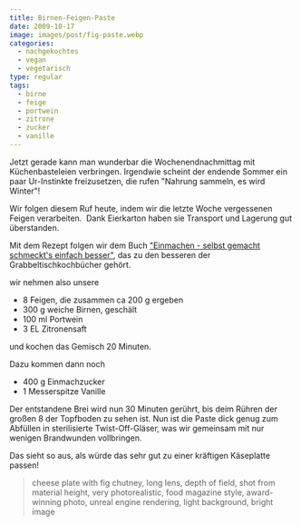 ```yaml
---
title: Birnen-Feigen-Paste
date: 2009-10-17
image: images/post/fig-paste.webp
categories: 
  - nachgekochtes
  - vegan
  - vegetarisch
type: regular
tags: 
  - birne
  - feige
  - portwein
  - zitrone
  - zucker
  - vanille
---
```


Jetzt gerade kann man wunderbar die Wochenendnachmittag mit Küchenbasteleien verbringen. Irgendwie scheint der endende Sommer ein paar Ur-Instinkte freizusetzen, die rufen "Nahrung sammeln, es wird Winter"!

Wir folgen diesem Ruf heute, indem wir die letzte Woche vergessenen Feigen verarbeiten.  Dank Eierkarton haben sie Transport und Lagerung gut überstanden.

Mit dem Rezept folgen wir dem Buch ["Einmachen - selbst gemacht schmeckt's einfach besser"](http://www.amazon.de/Einmachen-Selbst-gemacht-schmeckt%C2%B4s-einfach/dp/3774269408), das zu den besseren der Grabbeltischkochbücher gehört.

wir nehmen also unsere

* 8 Feigen, die zusammen ca 200 g ergeben 
* 300 g weiche Birnen, geschält 
* 100 ml Portwein 
* 3 EL Zitronensaft

und kochen das Gemisch 20 Minuten.

Dazu kommen dann noch

* 400 g Einmachzucker 
* 1 Messerspitze Vanille

Der entstandene Brei wird nun 30 Minuten gerührt, bis deim Rühren der großen 8 der Topfboden zu sehen ist. Nun ist die Paste dick genug zum Abfüllen in sterilisierte Twist-Off-Gläser, was wir gemeinsam mit nur wenigen Brandwunden vollbringen.

Das sieht so aus, als würde das sehr gut zu einer kräftigen Käseplatte passen!

> cheese plate with fig chutney, long lens, depth of field, shot from material height, very photorealistic, food magazine style, award-winning photo, unreal engine rendering, light background, bright image